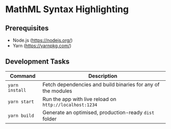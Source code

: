 # MathML Syntax Highlighting

## Prerequisites

-   Node.js (https://nodejs.org/)
-   Yarn (https://yarnpkg.com/)

## Development Tasks

| Command        | Description                                                  |
| -------------- | ------------------------------------------------------------ |
| `yarn install` | Fetch dependencies and build binaries for any of the modules |
| `yarn start`   | Run the app with live reload on `http://localhost:1234`      |
| `yarn build`   | Generate an optimised, production-ready `dist` folder        |
